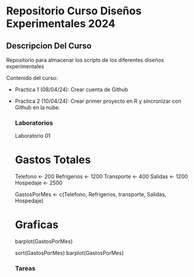 # Repositorio Curso Diseños Experimentales 2024 
## Descripcion Del Curso
Repositorio para almacenar los scripts de los diferentes diseños experimentales

Contenido del curso:

+ Practica 1 (08/04/24): Crear cuenta de Github
+ Practica 2 (10/04/24): Crear primer proyecto en R y sincronizar con Github en la nube.

  ### Laboratorios
  Laboratorio 01
  
  # Gastos Totales
  Telefono <- 200
  Refrigerios <- 1200
  Transporte <- 400
  Salidas <- 1200
  Hospedaje <- 2500
  
  GastosPorMes <- c(Telefono, Refrigerios, transporte, Salidas, Hospedaje)
  
  # Graficas
  barplot(GastosPorMes)
  
  sort(GastosPorMes) barplot(GastosPorMes)
  
  

  
  ### Tareas
